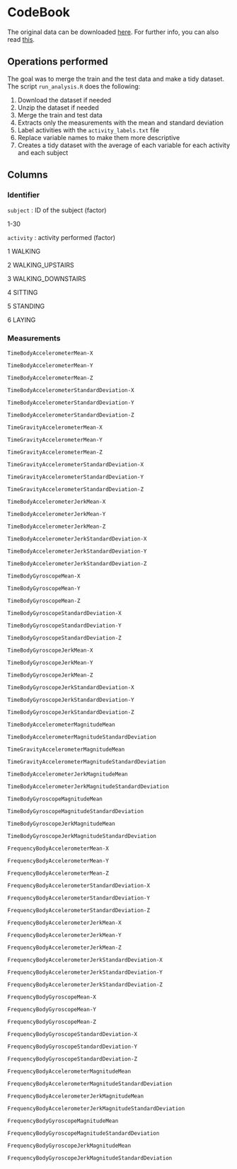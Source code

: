 # CodeBook

The original data can be downloaded [here](https://d396qusza40orc.cloudfront.net/getdata%2Fprojectfiles%2FUCI%20HAR%20Dataset.zip). For further info, you can also read [this](http://archive.ics.uci.edu/ml/datasets/Human+Activity+Recognition+Using+Smartphones).

## Operations performed

The goal was to merge the train and the test data and make a tidy dataset.
The script `run_analysis.R` does the following:
1. Download the dataset if needed
2. Unzip the dataset if needed
3. Merge the train and test data
4. Extracts only the measurements with the mean and standard deviation
5. Label activities with the `activity_labels.txt` file
6. Replace variable names to make them more descriptive
7. Creates a tidy dataset with the average of each variable for each activity and each subject

## Columns

### Identifier
`subject` : ID of the subject (factor)

1-30


`activity` : activity performed (factor)

1 WALKING

2 WALKING_UPSTAIRS

3 WALKING_DOWNSTAIRS

4 SITTING

5 STANDING

6 LAYING

### Measurements
`TimeBodyAccelerometerMean-X`

`TimeBodyAccelerometerMean-Y`

`TimeBodyAccelerometerMean-Z`

`TimeBodyAccelerometerStandardDeviation-X`

`TimeBodyAccelerometerStandardDeviation-Y`

`TimeBodyAccelerometerStandardDeviation-Z`

`TimeGravityAccelerometerMean-X`

`TimeGravityAccelerometerMean-Y`

`TimeGravityAccelerometerMean-Z`

`TimeGravityAccelerometerStandardDeviation-X`

`TimeGravityAccelerometerStandardDeviation-Y`

`TimeGravityAccelerometerStandardDeviation-Z`

`TimeBodyAccelerometerJerkMean-X`

`TimeBodyAccelerometerJerkMean-Y`

`TimeBodyAccelerometerJerkMean-Z`

`TimeBodyAccelerometerJerkStandardDeviation-X`

`TimeBodyAccelerometerJerkStandardDeviation-Y`

`TimeBodyAccelerometerJerkStandardDeviation-Z`

`TimeBodyGyroscopeMean-X`

`TimeBodyGyroscopeMean-Y`

`TimeBodyGyroscopeMean-Z`

`TimeBodyGyroscopeStandardDeviation-X`

`TimeBodyGyroscopeStandardDeviation-Y`

`TimeBodyGyroscopeStandardDeviation-Z`

`TimeBodyGyroscopeJerkMean-X`

`TimeBodyGyroscopeJerkMean-Y`

`TimeBodyGyroscopeJerkMean-Z`

`TimeBodyGyroscopeJerkStandardDeviation-X`

`TimeBodyGyroscopeJerkStandardDeviation-Y`

`TimeBodyGyroscopeJerkStandardDeviation-Z`

`TimeBodyAccelerometerMagnitudeMean`

`TimeBodyAccelerometerMagnitudeStandardDeviation`

`TimeGravityAccelerometerMagnitudeMean`

`TimeGravityAccelerometerMagnitudeStandardDeviation`

`TimeBodyAccelerometerJerkMagnitudeMean`

`TimeBodyAccelerometerJerkMagnitudeStandardDeviation`

`TimeBodyGyroscopeMagnitudeMean`

`TimeBodyGyroscopeMagnitudeStandardDeviation`

`TimeBodyGyroscopeJerkMagnitudeMean`

`TimeBodyGyroscopeJerkMagnitudeStandardDeviation`

`FrequencyBodyAccelerometerMean-X`

`FrequencyBodyAccelerometerMean-Y`

`FrequencyBodyAccelerometerMean-Z`

`FrequencyBodyAccelerometerStandardDeviation-X`

`FrequencyBodyAccelerometerStandardDeviation-Y`

`FrequencyBodyAccelerometerStandardDeviation-Z`

`FrequencyBodyAccelerometerJerkMean-X`

`FrequencyBodyAccelerometerJerkMean-Y`

`FrequencyBodyAccelerometerJerkMean-Z`

`FrequencyBodyAccelerometerJerkStandardDeviation-X`

`FrequencyBodyAccelerometerJerkStandardDeviation-Y`

`FrequencyBodyAccelerometerJerkStandardDeviation-Z`

`FrequencyBodyGyroscopeMean-X`

`FrequencyBodyGyroscopeMean-Y`

`FrequencyBodyGyroscopeMean-Z`

`FrequencyBodyGyroscopeStandardDeviation-X`

`FrequencyBodyGyroscopeStandardDeviation-Y`

`FrequencyBodyGyroscopeStandardDeviation-Z`

`FrequencyBodyAccelerometerMagnitudeMean`

`FrequencyBodyAccelerometerMagnitudeStandardDeviation`

`FrequencyBodyAccelerometerJerkMagnitudeMean`

`FrequencyBodyAccelerometerJerkMagnitudeStandardDeviation`

`FrequencyBodyGyroscopeMagnitudeMean`

`FrequencyBodyGyroscopeMagnitudeStandardDeviation`

`FrequencyBodyGyroscopeJerkMagnitudeMean`

`FrequencyBodyGyroscopeJerkMagnitudeStandardDeviation`
